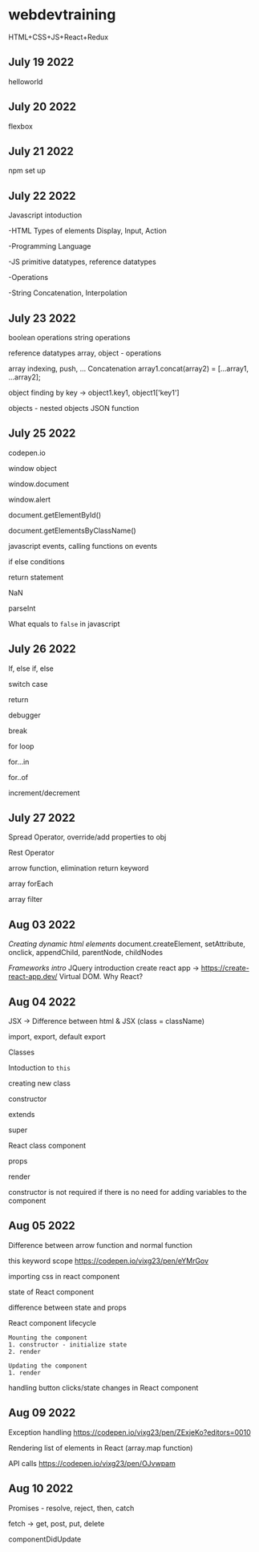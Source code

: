 # webdevtraining
HTML+CSS+JS+React+Redux


July 19 2022
------------
helloworld

July 20 2022
-------------
flexbox

July 21 2022
-------------
npm set up

July 22 2022
-------------
Javascript intoduction 

-HTML Types of elements
Display, Input, Action

-Programming Language

-JS
primitive datatypes, reference datatypes

-Operations

-String
Concatenation, Interpolation


July 23 2022
-------------

boolean operations
string operations

reference datatypes
array, object - operations

array
indexing, push, ...
Concatenation
array1.concat(array2) = [...array1, ...array2];


object
finding by key -> object1.key1, object1['key1']


objects - nested objects
JSON
function


July 25 2022
-------------

codepen.io

window object

window.document

window.alert

document.getElementById()

document.getElementsByClassName()

javascript events, calling functions on events

if else conditions

return statement

NaN

parseInt

What equals to `false` in javascript


July 26 2022
--------------

If, else if, else

switch case

return

debugger

break

for loop

for...in

for..of

increment/decrement


July 27 2022
-------------

Spread Operator, override/add properties to obj

Rest Operator

arrow function, elimination return keyword

array forEach

array filter



Aug 03 2022
------------

*Creating dynamic html elements*
document.createElement, setAttribute, onclick, appendChild, parentNode, childNodes

*Frameworks intro*
JQuery introduction
create react app -> https://create-react-app.dev/
Virtual DOM. Why React?



Aug 04 2022
-----------

JSX -> Difference between html & JSX (class = className)

import, export, default export

Classes

Intoduction to `this`

creating new class

constructor

extends

super

React class component

props

render

constructor is not required if there is no need for adding variables to the component


Aug 05 2022
------------

Difference between arrow function and normal function

this keyword scope https://codepen.io/vixg23/pen/eYMrGov

importing css in react component

state of React component

difference between state and props

React component lifecycle
```
Mounting the component
1. constructor - initialize state
2. render

Updating the component
1. render
```

handling button clicks/state changes in React component


Aug 09 2022
------------

Exception handling https://codepen.io/vixg23/pen/ZExjeKo?editors=0010

Rendering list of elements in React (array.map function)

API calls https://codepen.io/vixg23/pen/OJvwpam


Aug 10 2022
-----------

Promises - resolve, reject, then, catch

fetch -> get, post, put, delete

componentDidUpdate




